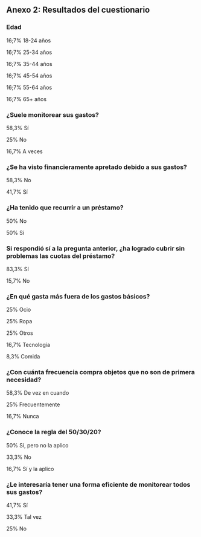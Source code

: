 ## Anexo 2: Resultados del cuestionario

### Edad

16;7% 18-24 años

16;7% 25-34 años

16;7% 35-44 años

16;7% 45-54 años

16;7% 55-64 años

16;7% 65+ años

### ¿Suele monitorear sus gastos?

58,3% Sí

25% No

16,7% A veces

### ¿Se ha visto financieramente apretado debido a sus gastos?

58,3% No

41,7% Sí

### ¿Ha tenido que recurrir a un préstamo?

50% No

50% Sí

### Si respondió sí a la pregunta anterior, ¿ha logrado cubrir sin problemas las cuotas del préstamo?

83,3% Sí

15,7% No

### ¿En qué gasta más fuera de los gastos básicos?

25% Ocio

25% Ropa

25% Otros

16,7% Tecnología

8,3% Comida

### ¿Con cuánta frecuencia compra objetos que no son de primera necesidad?

58,3% De vez en cuando

25% Frecuentemente

16,7% Nunca

### ¿Conoce la regla del 50/30/20?

50% Sí, pero no la aplico

33,3% No

16,7% Sí y la aplico

### ¿Le interesaría tener una forma eficiente de monitorear todos sus gastos?

41,7% Sí

33,3% Tal vez

25% No

